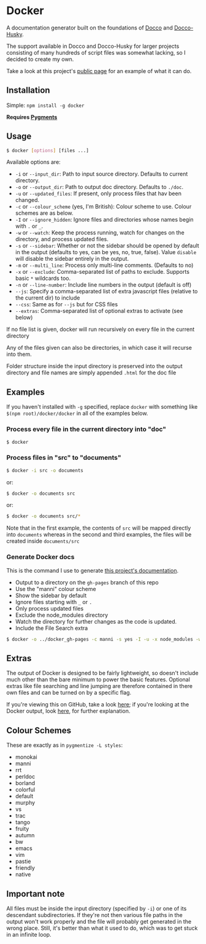 # Docker

A documentation generator built on the foundations of [Docco](http://jashkenas.github.com/docco/) and [Docco-Husky](https://github.com/mbrevoort/docco-husky).

The support available in Docco and Docco-Husky for larger projects consisting of many hundreds of script files was somewhat lacking, so I decided to create my own.

Take a look at this project's [public page](http://jbt.github.com/docker) for an example of what it can do.

## Installation

Simple: `npm install -g docker`

**Requires [Pygments](http://pygments.org/)**

## Usage

```sh
$ docker [options] [files ...]
```

Available options are:

 * `-i` or `--input_dir`: Path to input source directory. Defaults to current directory.
 * `-o` or `--output_dir`: Path to output doc directory. Defaults to `./doc`.
 * `-u` or `--updated_files`: If present, only process files that hav been changed.
 * `-c` or `--colour_scheme` (yes, I'm British): Colour scheme to use. Colour schemes are as below.
 * `-I` or `--ignore_hidden`: Ignore files and directories whose names begin with `.` or `_`.
 * `-w` or `--watch`: Keep the process running, watch for changes on the directory, and process updated files.
 * `-s` or `--sidebar`: Whether or not the sidebar should be opened by default in the output (defaults to yes, can be yes, no, true, false). Value `disable` will disable the sidebar entirely in the output.
 * `-m` or `--multi_line`: Process only multi-line comments. (Defaults to no)
 * `-x` or `--exclude`: Comma-separated list of paths to exclude. Supports basic `*` wildcards too.
 * `-n` or `--line-number`: Include line numbers in the output (default is off)
 * `--js`: Specify a comma-separated list of extra javascript files (relative to the current dir) to include
 * `--css`: Same as for `--js` but for CSS files
 * `--extras`: Comma-separated list of optional extras to activate (see below)

If no file list is given, docker will run recursively on every file in the current directory

Any of the files given can also be directories, in which case it will recurse into them.

Folder structure inside the input directory is preserved into the output directory and file names are simply appended `.html` for the doc file

## Examples

If you haven't installed with `-g` specified, replace `docker` with something like `$(npm root)/docker/docker` in all of the examples below.

### Process every file in the current directory into "doc"

```sh
$ docker
```

### Process files in "src" to "documents"

```sh
$ docker -i src -o documents
```
or:
```sh
$ docker -o documents src
```
or:
```sh
$ docker -o documents src/*
```

Note that in the first example, the contents of `src` will be mapped directly into `documents` whereas in the second and third
examples, the files will be created inside `documents/src`

### Generate Docker docs

This is the command I use to generate [this project's documentation](http://jbt.github.com/docker).

 * Output to a directory on the `gh-pages` branch of this repo
 * Use the "manni" colour scheme
 * Show the sidebar by default
 * Ignore files starting with `_` or `.`
 * Only process updated files
 * Exclude the node_modules directory
 * Watch the directory for further changes as the code is updated.
 * Include the File Search extra

```sh
$ docker -o ../docker_gh-pages -c manni -s yes -I -u -x node_modules -w --extras fileSearch
```

## Extras

The output of Docker is designed to be fairly lightweight, so doesn't include much other than the bare
minimum to power the basic features. Optional extras like file searching and line jumping are therefore
contained in there own files and can be turned on by a specific flag.

If you're viewing this on GitHub, take a look [here](/jbt/docker/tree/master/extras); if you're looking
at the Docker output, look [here](extras/README.md.html), for further explanation.



## Colour Schemes

These are exactly as in `pygmentize -L styles`:

 * monokai
 * manni
 * rrt
 * perldoc
 * borland
 * colorful
 * default
 * murphy
 * vs
 * trac
 * tango
 * fruity
 * autumn
 * bw
 * emacs
 * vim
 * pastie
 * friendly
 * native


## Important note

All files must be inside the input directory (specified by `-i`) or one of its descendant subdirectories. If they're not then various file paths in the output won't work properly and the file will probably get generated
in the wrong place. Still, it's better than what it used to do, which was to get stuck in an infinite loop.
